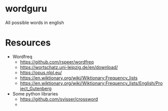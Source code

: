 # wordguru
All possible words in english

# Resources
- Wordfreq
  - https://github.com/rspeer/wordfreq
  - https://wortschatz.uni-leipzig.de/en/download/
  - https://opus.nlpl.eu/
  - https://en.wiktionary.org/wiki/Wiktionary:Frequency_lists
  - https://en.wiktionary.org/wiki/Wiktionary:Frequency_lists/English/Project_Gutenberg
- Some python libraries
  - https://github.com/svisser/crossword
  - 
